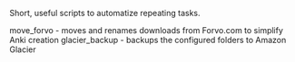 Short, useful scripts to automatize repeating tasks.

move_forvo - moves and renames downloads from Forvo.com to simplify Anki creation
glacier_backup - backups the configured folders to Amazon Glacier

